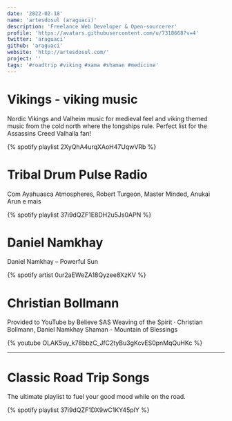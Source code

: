 ```yaml
---
date: '2022-02-18' 
name: 'artesdosul (araguaci)' 
description: 'Freelance Web Developer & Open-sourcerer'
profile: 'https://avatars.githubusercontent.com/u/7318668?v=4'
twitter: 'araguaci'
github: 'araguaci'
website: 'http://artesdosul.com/'
project: ''
tags: '#roadtrip #viking #xama #shaman #medicine'
---
```


# Vikings - viking music

Nordic Vikings and Valheim music for medieval feel and viking themed music from the cold north where the longships rule. Perfect list for the Assassins Creed Valhalla fan!

{% spotify playlist 2XyQhA4urqXAoH47UqwVRb %}

# Tribal Drum Pulse Radio

Com Ayahuasca Atmospheres, Robert Turgeon, Master Minded, Anukai Arun e mais

{% spotify playlist 37i9dQZF1E8DH2u5Js0APN %}

# Daniel Namkhay 

Daniel Namkhay – Powerful Sun 

{% spotify artist 0ur2aEWeZA18Qyzee8XzKV %}

# Christian Bollmann 

Provided to YouTube by Believe SAS
Weaving of the Spirit · Christian Bollmann, Daniel Namkhay
Shaman - Mountain of Blessings

{% youtube OLAK5uy_k78bbzC_JfC2tyBu3gKcvES0pnMqQuHKc %}  

---

# Classic Road Trip Songs

The ultimate playlist to fuel your good mood while on the road.

{% spotify playlist 37i9dQZF1DX9wC1KY45plY %}
